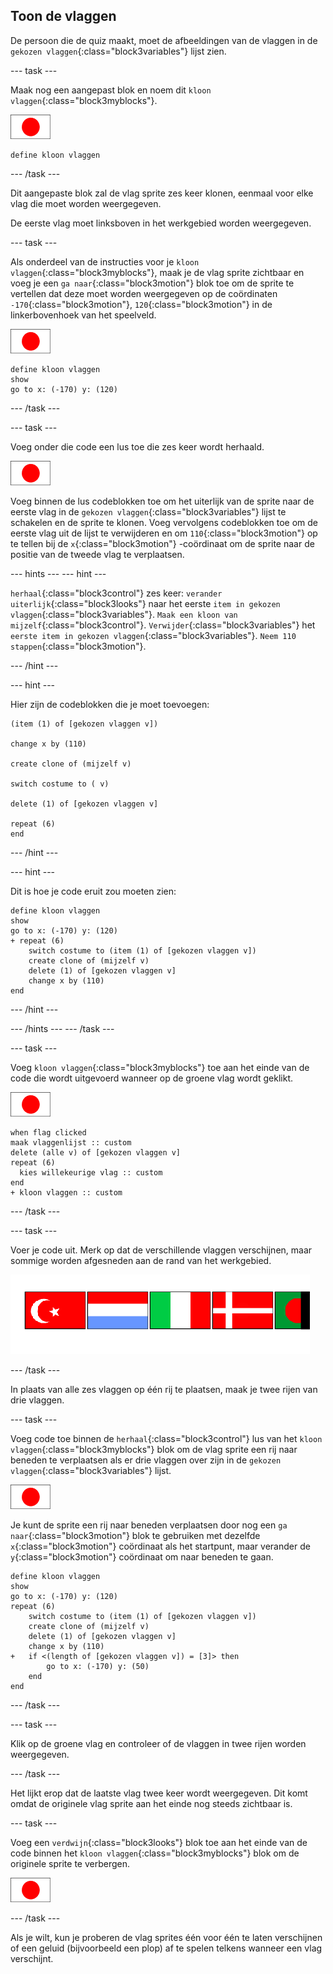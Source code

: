 ## Toon de vlaggen

De persoon die de quiz maakt, moet de afbeeldingen van de vlaggen in de `gekozen vlaggen`{:class="block3variables"} lijst zien.

--- task ---

Maak nog een aangepast blok en noem dit `kloon vlaggen`{:class="block3myblocks"}.

![Vlag sprite](images/flag-sprite.png)

```blocks3
define kloon vlaggen
```

--- /task ---

Dit aangepaste blok zal de vlag sprite zes keer klonen, eenmaal voor elke vlag die moet worden weergegeven.

De eerste vlag moet linksboven in het werkgebied worden weergegeven.

--- task ---

Als onderdeel van de instructies voor je `kloon vlaggen`{:class="block3myblocks"}, maak je de vlag sprite zichtbaar en voeg je een `ga naar`{:class="block3motion"} blok toe om de sprite te vertellen dat deze moet worden weergegeven op de coördinaten `-170`{:class="block3motion"}, `120`{:class="block3motion"} in de linkerbovenhoek van het speelveld.

![Vlag sprite](images/flag-sprite.png)

```blocks3
define kloon vlaggen
show
go to x: (-170) y: (120)
```

--- /task ---

--- task ---

Voeg onder die code een lus toe die zes keer wordt herhaald.

![Vlag sprite](images/flag-sprite.png)

Voeg binnen de lus codeblokken toe om het uiterlijk van de sprite naar de eerste vlag in de `gekozen vlaggen`{:class="block3variables"} lijst te schakelen en de sprite te klonen. Voeg vervolgens codeblokken toe om de eerste vlag uit de lijst te verwijderen en om `110`{:class="block3motion"} op te tellen bij de `x`{:class="block3motion"} -coördinaat om de sprite naar de positie van de tweede vlag te verplaatsen.

--- hints ---
 --- hint ---

`herhaal`{:class="block3control"} zes keer: `verander uiterlijk`{:class="block3looks"} naar het eerste `item in gekozen vlaggen`{:class="block3variables"}. `Maak een kloon van mijzelf`{:class="block3control"}. `Verwijder`{:class="block3variables"} het `eerste item in gekozen vlaggen`{:class="block3variables"}. `Neem 110 stappen`{:class="block3motion"}.

--- /hint ---

--- hint ---

Hier zijn de codeblokken die je moet toevoegen:

```blocks3
(item (1) of [gekozen vlaggen v])

change x by (110)

create clone of (mijzelf v)

switch costume to ( v)

delete (1) of [gekozen vlaggen v]

repeat (6)
end
```

--- /hint ---

--- hint ---

Dit is hoe je code eruit zou moeten zien:

```blocks3
define kloon vlaggen
show
go to x: (-170) y: (120)
+ repeat (6)
    switch costume to (item (1) of [gekozen vlaggen v])
    create clone of (mijzelf v)
    delete (1) of [gekozen vlaggen v]
    change x by (110)
end
```

--- /hint ---

--- /hints ---
--- /task ---

--- task ---

Voeg `kloon vlaggen`{:class="block3myblocks"} toe aan het einde van de code die wordt uitgevoerd wanneer op de groene vlag wordt geklikt.

![Vlag sprite](images/flag-sprite.png)

```blocks3
when flag clicked
maak vlaggenlijst :: custom
delete (alle v) of [gekozen vlaggen v]
repeat (6)
  kies willekeurige vlag :: custom
end
+ kloon vlaggen :: custom
```

--- /task ---

--- task ---

Voer je code uit. Merk op dat de verschillende vlaggen verschijnen, maar sommige worden afgesneden aan de rand van het werkgebied.

![Vlaggen verdwijnen van het scherm](images/flags-off-the-screen.png)

--- /task ---

In plaats van alle zes vlaggen op één rij te plaatsen, maak je twee rijen van drie vlaggen.

--- task ---

Voeg code toe binnen de `herhaal`{:class="block3control"} lus van het `kloon vlaggen`{:class="block3myblocks"} blok om de vlag sprite een rij naar beneden te verplaatsen als er drie vlaggen over zijn in de `gekozen vlaggen`{:class="block3variables"} lijst.

![Vlag sprite](images/flag-sprite.png)

Je kunt de sprite een rij naar beneden verplaatsen door nog een `ga naar`{:class="block3motion"} blok te gebruiken met dezelfde `x`{:class="block3motion"} coördinaat als het startpunt, maar verander de `y`{:class="block3motion"} coördinaat om naar beneden te gaan.

```blocks3
define kloon vlaggen
show
go to x: (-170) y: (120)
repeat (6)
    switch costume to (item (1) of [gekozen vlaggen v])
    create clone of (mijzelf v)
    delete (1) of [gekozen vlaggen v]
    change x by (110)
+   if <(length of [gekozen vlaggen v]) = [3]> then
        go to x: (-170) y: (50)
    end
end
```

--- /task ---

--- task ---

Klik op de groene vlag en controleer of de vlaggen in twee rijen worden weergegeven.

--- /task ---

Het lijkt erop dat de laatste vlag twee keer wordt weergegeven. Dit komt omdat de originele vlag sprite aan het einde nog steeds zichtbaar is.

--- task ---

Voeg een `verdwijn`{:class="block3looks"} blok toe aan het einde van de code binnen het `kloon vlaggen`{:class="block3myblocks"} blok om de originele sprite te verbergen.

![Vlag sprite](images/flag-sprite.png)

--- /task ---

Als je wilt, kun je proberen de vlag sprites één voor één te laten verschijnen of een geluid (bijvoorbeeld een plop) af te spelen telkens wanneer een vlag verschijnt.